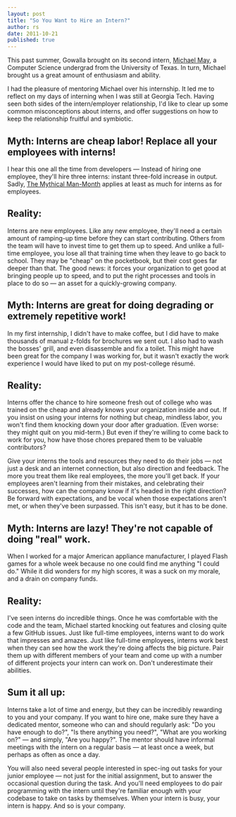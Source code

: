 ```yaml
---
layout: post
title: "So You Want to Hire an Intern?"
author: rs
date: 2011-10-21
published: true
---
```


This past summer, Gowalla brought on its second intern, [Michael May](https://twitter.com/ehm_may), a Computer Science undergrad from the University of Texas. In turn, Michael brought us a great amount of enthusiasm and ability.

I had the pleasure of mentoring Michael over his internship. It led me to reflect on my days of interning when I was still at Georgia Tech. Having seen both sides of the intern/employer relationship, I'd like to clear up some common misconceptions about interns, and offer suggestions on how to keep the relationship fruitful and symbiotic.


## Myth: Interns are cheap labor! Replace all your employees with interns!

I hear this one all the time from developers &mdash; Instead of hiring one employee, they'll hire three interns: instant three-fold increase in output. Sadly, [The Mythical Man-Month](http://en.wikipedia.org/wiki/The_Mythical_Man_Month#The_mythical_man-month) applies at least as much for interns as for employees.

## Reality:

Interns are new employees. Like any new employee, they'll need a certain amount of ramping-up time before they can start contributing. Others from the team will have to invest time to get them up to speed. And unlike a full-time employee, you lose all that training time when they leave to go back to school. They may be "cheap" on the pocketbook, but their cost goes far deeper than that. The good news: it forces your organization to get good at bringing people up to speed, and to put the right processes and tools in place to do so &mdash; an asset for a quickly-growing company.


## Myth: Interns are great for doing degrading or extremely repetitive work!

In my first internship, I didn't have to make coffee, but I did have to make thousands of manual z-folds for brochures we sent out.  I also had to wash the bosses' grill, and even disassemble and fix a toilet. This might have been great for the company I was working for, but it wasn't exactly the work experience I would have liked to put on my post-college résumé.

## Reality:

Interns offer the chance to hire someone fresh out of college who was trained on the cheap and already knows your organization inside and out. If you insist on using your interns for nothing but cheap, mindless labor, you won't find them knocking down your door after graduation. (Even worse: they might quit on you mid-term.) But even if they're willing to come back to work for you, how have those chores prepared them to be valuable contributors?

Give your interns the tools and resources they need to do their jobs &mdash; not just a desk and an internet connection, but also direction and feedback. The more you treat them like real employees, the more you'll get back. If your employees aren't learning from their mistakes, and celebrating their successes, how can the company know if it's headed in the right direction? Be forward with expectations, and be vocal when those expectations aren't met, or when they've been surpassed. This isn't easy, but it has to be done.


## Myth: Interns are lazy! They're not capable of doing "real" work.

When I worked for a major American appliance manufacturer, I played Flash games for a whole week because no one could find me anything "I could do." While it did wonders for my high scores, it was a suck on my morale, and a drain on company funds.

## Reality:

I've seen interns do incredible things. Once he was comfortable with the code and the team, Michael started knocking out features and closing quite a few GitHub issues. Just like full-time employees, interns want to do work that impresses and amazes. Just like full-time employees, interns work best when they can see how the work they're doing affects the big picture. Pair them up with different members of your team and come up with a number of different projects your intern can work on. Don't underestimate their abilities.


## Sum it all up:

Interns take a lot of time and energy, but they can be incredibly rewarding to you and your company. If you want to hire one, make sure they have a dedicated mentor, someone who can and should regularly ask: "Do you have enough to do?", "Is there anything you need?", "What are you working on?" &mdash; and simply, "Are you happy?". The mentor should have informal meetings with the intern on a regular basis &mdash; at least once a week, but perhaps as often as once a day.

You will also need several people interested in spec-ing out tasks for your junior employee &mdash; not just for the initial assignment, but to answer the occasional question during the task. And you'll need employees to do pair programming with the intern until they're familiar enough with your codebase to take on tasks by themselves. When your intern is busy, your intern is happy. And so is your company.


